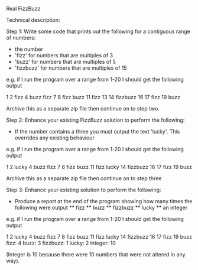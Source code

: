 Real FizzBuzz

Technical description:

Step 1:
Write some code that prints out the following for a contiguous range of numbers:
* the number
* 'fizz' for numbers that are multiples of 3
* 'buzz' for numbers that are multiples of 5
* 'fizzbuzz' for numbers that are multiples of 15

e.g. if I run the program over a range from 1-20 I should get the following output

1 2 fizz 4 buzz fizz 7 8 fizz buzz 11 fizz 13 14 fizzbuzz 16 17 fizz 19 buzz

Archive this as a separate zip file then continue on to step two.

Step 2:
Enhance your existing FizzBuzz solution to perform the following:

* If the number contains a three you must output the text 'lucky'. This overrides any existing behaviour

e.g. if I run the program over a range from 1-20 I should get the following output

1 2 lucky 4 buzz fizz 7 8 fizz buzz 11 fizz lucky 14 fizzbuzz 16 17 fizz 19 buzz

Archive this as a separate zip file then continue on to step three

Step 3:
Enhance your existing solution to perform the following:

* Produce a report at the end of the program showing how many times the following were output
** fizz
** buzz
** fizzbuzz
** lucky
** an integer

e.g. if I run the program over a range from 1-20 I should get the following output

1 2 lucky 4 buzz fizz 7 8 fizz buzz 11 fizz lucky 14 fizzbuzz 16 17 fizz 19 buzz
fizz: 4
buzz: 3
fizzbuzz: 1
lucky: 2
integer: 10

(Integer is 10 because there were 10 numbers that were not altered in any way).
